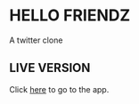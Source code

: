 # HELLO FRIENDZ

A twitter clone

## LIVE VERSION
Click [here](https://hello-friendz.herokuapp.com/) to go to the app.

